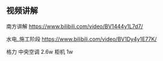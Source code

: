   





## 视频讲解
南方讲解
https://www.bilibili.com/video/BV1444y1L7d7/

水电_施工阶段
https://www.bilibili.com/video/BV1Dy4y1E77K/


格力 
中央空调 2.6w
柜机 1w



